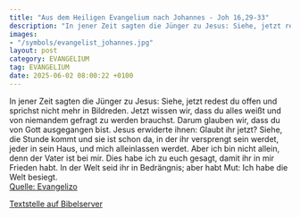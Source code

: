 ```yaml
---
title: "Aus dem Heiligen Evangelium nach Johannes - Joh 16,29-33"
description: "In jener Zeit sagten die Jünger zu Jesus: Siehe, jetzt redest du offen und sprichst nicht mehr in Bildreden. Jetzt wissen wir, dass du alles weißt und von niemandem gefragt zu werden brauchst. Darum glauben wir, dass du von Gott ausgegangen bist. Jesus erwiderte ihnen: Glaubt ihr...."
images:
- "/symbols/evangelist_johannes.jpg"
layout: post
category: EVANGELIUM
tag: EVANGELIUM
date: 2025-06-02 08:00:22 +0100
---
```

In jener Zeit sagten die Jünger zu Jesus: Siehe, jetzt redest du offen und sprichst nicht mehr in Bildreden.
Jetzt wissen wir, dass du alles weißt und von niemandem gefragt zu werden brauchst. Darum glauben wir, dass du von Gott ausgegangen bist.
Jesus erwiderte ihnen: Glaubt ihr jetzt?
Siehe, die Stunde kommt und sie ist schon da, in der ihr versprengt sein werdet, jeder in sein Haus, und mich alleinlassen werdet.<!--more--> Aber ich bin nicht allein, denn der Vater ist bei mir.
Dies habe ich zu euch gesagt, damit ihr in mir Frieden habt. In der Welt seid ihr in Bedrängnis; aber habt Mut: Ich habe die Welt besiegt.<br>
[Quelle: Evangelizo](https://evangeliumtagfuertag.org/DE/gospel)

[Textstelle auf Bibelserver](https://www.bibleserver.com/EU/Johannes16,29-33)
